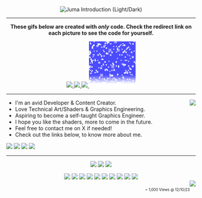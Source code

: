 <!--
<div align="center">
<h1 >
🌓 Hello! I'm Juma 🌗  
</h1>
### 2024
![1bbg](https://github.com/j-2k/j-2k/assets/52252068/c7ebc380-bbb5-472e-87be-7c79be40c741)
![1btbg](https://github.com/j-2k/j-2k/assets/52252068/29178bcb-166e-410d-8e09-be59bda130e6)
![1wbg](https://github.com/j-2k/j-2k/assets/52252068/ba327c3e-cade-45ca-834c-fd9af411560c)
![1wtbg](https://github.com/j-2k/j-2k/assets/52252068/5bc14ca3-a73f-45b9-a429-78e913860554)
![1btbg](https://github.com/j-2k/j-2k/assets/52252068/29178bcb-166e-410d-8e09-be59bda130e6)
<img src="https://github.com/j-2k/j-2k/assets/52252068/830600a9-4be4-4de7-ac1a-3e8ca0b02fce" width="20%"/><br>
-->

<div align="center">
<picture>
 <source media="(prefers-color-scheme: dark)" srcset="https://github.com/j-2k/j-2k/assets/52252068/ba86e8eb-81bf-480c-9b3b-aebe67a815f9">
 <img alt="Juma Introduction (Light/Dark)" src="https://github.com/j-2k/j-2k/assets/52252068/0d9d72d8-d371-455b-b965-ade67b0e4325">
</picture>
  
---
<!-- <h3>
2024
</h3> -->

**These gifs below are created with *only* code. Check the redirect link on each picture to see the code for yourself.**

<a href="https://www.shadertoy.com/view/lcsGDB"> <img src="Rainbow_Cubes.gif" width="24.5%"/> </a> 
<a href="https://www.shadertoy.com/view/lflGD2"> <img src="Kings_Reflection.gif" width="24.5%"/> </a> 
<a href="https://www.shadertoy.com/view/lflGD2"> <img src="Kings_Reflection_Debug.gif" width="24.5%"/> </a>
<a href="https://www.shadertoy.com/view/MXBXDG"> <img src="Never_Seen_Snow.gif" width="24.5%"/> </a>  

</div>


---

<img align="right" src="https://github-readme-stats.vercel.app/api/top-langs/?username=j-2k&layout=compact&theme=highcontrast" />    



- I'm an avid Developer & Content Creator.
- Love Technical Art/Shaders & Graphics Engineering.
- Aspiring to become a self-taught Graphics Engineer.
- I hope you like the shaders, more to come in the future.
- Feel free to contact me on X if needed!
- Check out the links below, to know more about me.

<div align="left"> 
 

 
[![](https://img.shields.io/badge/X-000000?style=for-the-badge&logo=x&logoColor=white)](https://www.x.com/jumaalremeithi)
[![](https://img.shields.io/badge/YouTube-FF0000?style=for-the-badge&logo=youtube&logoColor=white)](https://youtube.com/@jumaalremeithi)
[![](https://img.shields.io/badge/LinkedIn-0077B5?style=for-the-badge&logo=linkedin&logoColor=white)](https://www.linkedin.com/in/jumaalremeithi)
[![](https://img.shields.io/badge/Portfolio-255E63?style=for-the-badge&logo=About.me&logoColor=white)](https://j-2k.github.io)
</div>


---
<!--
  <a href=""> <img align="" src="OptimizedGIFSunset.gif" width="25%" height=""/> </a>  

---
-->

<div align="center">
<!-- <h3>
2022 - 2023 
</h3> -->

 <p align="middle">
  <img width="350px" src="https://github.com/j-2k/j-2k2024/assets/52252068/6aa784a7-a43b-4e95-875a-376c76b86555">
  <img width="310px" src="https://github.com/j-2k/j-2k2024/assets/52252068/91b150fd-8386-4584-aae7-505be130b9ed">
  <img width="310px" src="https://github.com/j-2k/j-2k2024/assets/52252068/bd8d9013-d981-46a4-a8dd-7e664d5a8978">
</p>


<img src="https://github.com/j-2k/j-2k2024/assets/52252068/40e4c60d-9b65-4d8b-a112-41213fef8620" width="34.5%">
<img src="https://github.com/j-2k/j-2k2024/assets/52252068/1539f9df-c569-4aa5-87a9-4c0353b3b7d7" width="34%">
<img src="https://github.com/j-2k/j-2k2024/assets/52252068/64fe2e07-7c7b-4c4b-862b-0a6c3bc08582" width="29.5%">

<img src="https://github.com/j-2k/j-2k2024/assets/52252068/824cd178-beeb-419e-8cc2-84421901ad24" width="32.7%">
<img src="https://github.com/j-2k/j-2k2024/assets/52252068/ce1ca945-94f0-41e0-b235-8347cf2e0d4e" width="32.7%">
<img src="https://github.com/j-2k/j-2k2024/assets/52252068/3a2d5022-e448-4a50-891a-a28e88e6ef23" width="32.7%">

<img src="https://github.com/j-2k/j-2k2024/assets/52252068/1d80b1d9-c885-4233-963e-8b81055f32ba" width="24.4%">
<img src="https://github.com/j-2k/j-2k2024/assets/52252068/3b7ceed9-2eea-42ae-98a1-95423089b88b" width="31.4%">
<img src="https://github.com/j-2k/j-2k2024/assets/52252068/c654890b-162a-4fee-92b2-be2a49adcae8" width="23%">
<img src="https://github.com/j-2k/j-2k2024/assets/52252068/001cab65-4e6f-4cdd-8a72-37124e00394a" width="19.4%">
</div>

<img align="right" src="https://komarev.com/ghpvc/?username=j-2k&color=22ff22&style=flat&label=Views"/>
<p align="right"><sup><sub>⭐ 1,000 Views @ 12/10/23</sub></sup></p>
